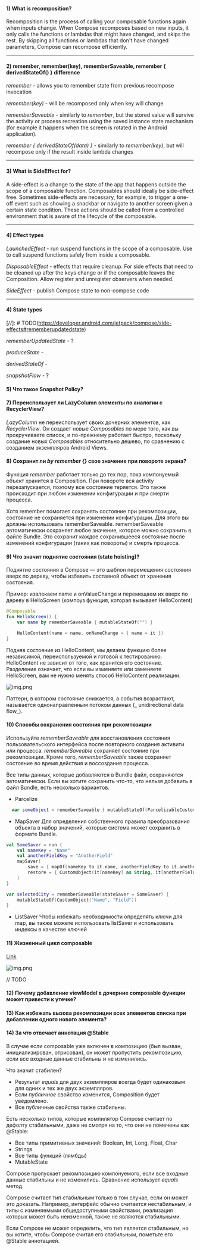 #### 1) What is recomposition?

Recomposition is the process of calling your composable functions again when inputs change. When Compose recomposes
based on new inputs, it only calls the functions or lambdas that might have changed, and skips the rest. By skipping all
functions or lambdas that don't have changed parameters, Compose can recompose efficiently.

***

#### 2) remember, remember(key), rememberSaveable, remember { derivedStateOf() } difference

*remember* - allows you to remember state from previous recompose invocation

*remember(key)* - will be recomposed only when key will change

*rememberSaveable* - similarly to *remember*, but the stored value will survive the activity or process recreation using
the saved instance state mechanism (for example it happens when the screen is rotated in the Android application).

*remember { derivedStateOf(data) }* - similarly to *remember(key)*, but will recompose only if the result inside lambda
changes

***

#### 3) What is SideEffect for?

A side-effect is a change to the state of the app that happens outside the scope of a composable function. Composables
should ideally be side-effect free. Sometimes side-effects are necessary, for example, to trigger a one-off event such
as showing a snackbar or navigate to another screen given a certain state condition. These actions should be called from
a controlled environment that is aware of the lifecycle of the composable.

***

#### 4) Effect types

*LaunchedEffect* - run suspend functions in the scope of a composable. Use to call suspend functions safely from inside
a composable.

*DisposableEffect* - effects that require cleanup. For side effects that need to be cleaned up after the keys change or
if the composable leaves the Composition. Allow register and unregister observers when needed.

*SideEffect* - publish Compose state to non-compose code

***

#### 4) State types

[//]: # TODO(https://developer.android.com/jetpack/compose/side-effects#rememberupdatedstate)

*rememberUpdatedState* - ?

*produceState* -

*derivedStateOf* -

*snapshotFlow* - ?

#### 5) Что такое Snapshot Policy?

#### 7) Переиспользует ли LazyColumn элементы по аналогии с RecyclerView?

_LazyColumn_ не переиспользует своих дочерних элементов, как _RecyclerView_. Он создает новые _Composables_ по мере
того, как вы прокручиваете список, и по-прежнему работает быстро, поскольку создание новых _Composables_ относительно
дешево, по сравнению с созданием экземпляров Android Views.

#### 8) Сохранит ли _by remember {}_ свое значение при повороте экрана?

Функция _remember_ работает только до тех пор, пока компонуемый объект хранится в Composition. При повороте вся activity
перезапускается, поэтому все состояние теряется. Это также происходит при любом изменении конфигурации и при смерти
процесса.

Хотя remember помогает сохранять состояние при рекомпозиции, состояние не сохраняется при изменении конфигурации. Для
этого вы должны использовать rememberSaveable. rememberSaveable автоматически сохраняет любое значение, которое можно
сохранить в файле Bundle. Это сохранит каждое сохранившееся состояние после изменений конфигурации (таких как повороты)
и смерть процесса.

#### 9) Что значит поднятие состояния (state hoisting)?

Поднятие состояния в Compose — это шаблон перемещения состояния вверх по дереву, чтобы избавить составной объект от
хранения состояния.

Пример: извлекаем name и onValueChange и перемещаем их вверх по дереву в HelloScreen (компоуз функция, которая вызывает
HelloContent)

```Kotlin
@Composable
fun HelloScreen() {
    var name by rememberSaveable { mutableStateOf("") }

    HelloContent(name = name, onNameChange = { name = it })
}
```

Подняв состояние из HelloContent, мы делаем функцию более независимой, переиспользуемой и готовой к тестированию.
HelloContent не зависит от того, как хранится его состояние. Разделение означает, что если вы изменяете или заменяете
HelloScreen, вам не нужно менять способ HelloContent реализации.

![img.png](state_hoisting.png)

Паттерн, в котором состояние снижается, а события возрастают, называется однонаправленным потоком данных (_
unidirectional data flow_).

#### 10) Способы сохранения состояния при рекомпозиции

Используйте _rememberSaveable_ для восстановления состояния пользовательского интерфейса после повторного создания
активити или процесса.
_rememberSaveable_ сохраняет состояние при рекомпозиции. Кроме того, _rememberSaveable_ также сохраняет состояние во
время действия и воссоздания процесса.

Все типы данных, которые добавляются в Bundle файл, сохраняются автоматически. Если вы хотите сохранить что-то, что
нельзя добавить в файл Bundle, есть несколько вариантов.

- Parcelize

```Kotlin
  var someObject = rememberSaveable { mutableStateOf(ParcelizableCustomObject()) } 
```

- MapSaver
Для определения собственного правила преобразования объекта в набор значений, которые система может сохранить в формате Bundle.
```Kotlin
val SomeSaver = run {
    val nameKey = "Name"
    val anotherFieldKey = "AnotherField"
    mapSaver(
        save = { mapOf(nameKey to it.name, anotherFieldKey to it.anotherField) },
        restore = { CustomObject(it[nameKey] as String, it[anotherFieldKey] as String) }
    )
}

var selectedCity = rememberSaveable(stateSaver = SomeSaver) {
    mutableStateOf(CustomObject("Name", "Field"))
}
```

- ListSaver
Чтобы избежать необходимости определять ключи для map, вы также можете использовать listSaver и использовать индексы в качестве ключей

#### 11) Жизненный цикл composable
[Link](https://developer.android.com/jetpack/compose/lifecycle)

![img.png](composition.png)

// TODO

#### 12) Почему добавление viewModel в дочерние composable функции может привести к утечке? 

#### 13) Как избежать вызова рекомпозиции всех элементов списка при добавлении одного нового элемента?

#### 14) За что отвечает аннотация @Stable
В случае если composable уже включен в композицию (был вызван, инициализирован, отрисован), он может пропустить рекомпозицию, 
если все входные данные стабильны и не изменились.

Что значит стабилен? 
- Результат _equals_ для двух экземпляров всегда будет одинаковым для одних и тех же двух экземпляров.
- Если _публичное_ свойство изменится, Composition будет уведомлено.
- Все публичные свойства также стабильны.

Есть несколько типов, которые компилятор Compose считает по дефолту стабильными, даже не смотря на то,
что они не помечены как @Stable:
- Все типы примитивных значений: Boolean, Int, Long, Float, Char
- Strings
- Все типы функций (лямбды)
- MutableState

Compose пропускает рекомпозицию компонуемого, если все входные данные стабильны и не изменились. Сравнение использует _equals_ метод.

Compose считает тип стабильным только в том случае, если он может это доказать. Например, интерфейс обычно считается нестабильным, 
и типы с изменяемыми общедоступными свойствами, реализация которых может быть неизменной, также не являются стабильными.

Если Compose не может определить, что тип является стабильным, но вы хотите, чтобы Compose считал его стабильным, 
пометьте его @Stable аннотацией.



